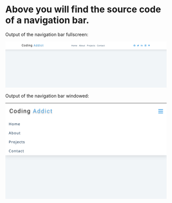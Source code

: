 # Above you will find the source code of a navigation bar.

Output of the navigation bar fullscreen:

![navigation](./output.png)

Output of the navigation bar windowed:

![navigation](./output2.png)
